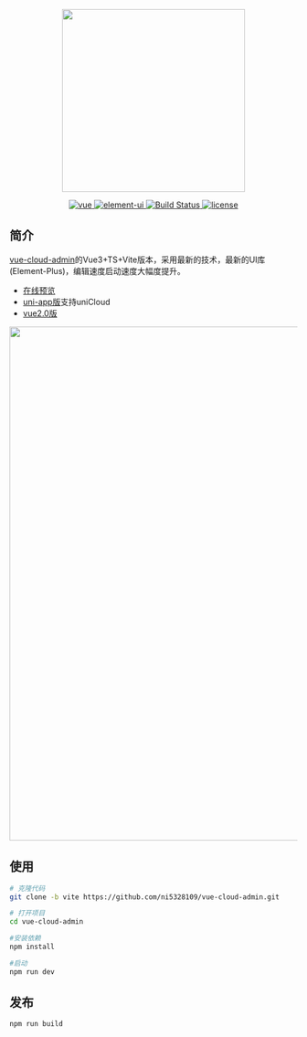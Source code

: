 <p align="center">
  <img width="320" src="https://vkceyugu.cdn.bspapp.com/VKCEYUGU-5afd7a04-9817-4b73-8f96-96fba1ee24c9/a60595ef-fc11-419d-a6bb-0dc4f037b966.png">

<p align="center">
  <a href="https://github.com/vuejs/vue">
    <img src="https://img.shields.io/badge/vue-2.6.14-brightgreen.svg" alt="vue">
  </a>
  <a href="https://github.com/ElemeFE/element">
    <img src="https://img.shields.io/badge/element--ui-2.18.8-brightgreen.svg" alt="element-ui">
  </a>
  <a href="https://travis-ci.org/PanJiaChen/vue-element-admin" rel="nofollow">
    <img src="https://travis-ci.org/PanJiaChen/vue-element-admin.svg?branch=master" alt="Build Status">
  </a>
  <a href="https://github.com/ni5328109/vue-cloud-admin/blob/master/LICENSE">
    <img src="https://img.shields.io/github/license/mashape/apistatus.svg" alt="license">
  </a>
</p>

## 简介
[vue-cloud-admin](https://static-14903f47-ecdc-4230-b720-dd24d6d48f85.bspapp.com)的Vue3+TS+Vite版本，采用最新的技术，最新的UI库(Element-Plus)，编辑速度启动速度大幅度提升。
- [在线预览](https://static-14903f47-ecdc-4230-b720-dd24d6d48f85.bspapp.com)
- [uni-app版](https://github.com/ni5328109/vue-cloud-admin/tree/uniapp)支持uniCloud
- [vue2.0版](https://github.com/ni5328109/vue-cloud-admin)
<p align="center">
  <img width="900" src="https://vkceyugu.cdn.bspapp.com/VKCEYUGU-14903f47-ecdc-4230-b720-dd24d6d48f85/2b6695b0-4bac-4702-9691-a0de3b604f8a.jpeg">
</p>

## 使用

```bash
# 克隆代码
git clone -b vite https://github.com/ni5328109/vue-cloud-admin.git

# 打开项目
cd vue-cloud-admin

#安装依赖
npm install

#启动
npm run dev
```
## 发布
```bash
npm run build
```
